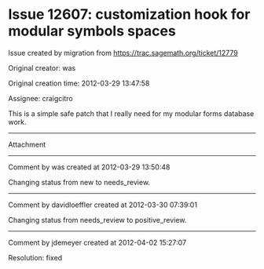 # Issue 12607: customization hook for modular symbols spaces

Issue created by migration from https://trac.sagemath.org/ticket/12779

Original creator: was

Original creation time: 2012-03-29 13:47:58

Assignee: craigcitro

This is a simple safe patch that I really need for my modular forms database work. 


---

Attachment


---

Comment by was created at 2012-03-29 13:50:48

Changing status from new to needs_review.


---

Comment by davidloeffler created at 2012-03-30 07:39:01

Changing status from needs_review to positive_review.


---

Comment by jdemeyer created at 2012-04-02 15:27:07

Resolution: fixed
